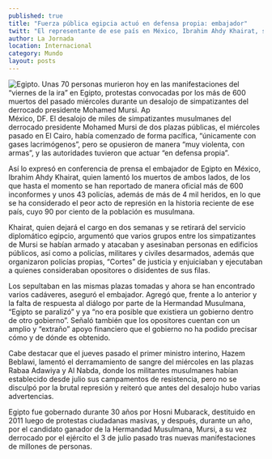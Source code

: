 ```yaml
---
published: true
title: "Fuerza pública egipcia actuó en defensa propia: embajador"
twitt: "El representante de ese país en México, Ibrahim Ahdy Khairat, sostiene que las acciones habían comenzado “únicamente con gas lacrimógeno”, pero simpatizantes de Mohamed Mursi atacaron y asesinaron a personas en edificios públicos, así como a policías, militares y civiles desarmados."
author: La Jornada
location: Internacional
category: Mundo
layout: posts
---
```


![Egipto. Unas 70 personas murieron hoy en las manifestaciones del “viernes de la ira” en Egipto, protestas convocadas por los más de 600 muertos del pasado miércoles durante un desalojo de simpatizantes del derrocado presidente Mohamed Mursi. Ap](http://i.imgur.com/l788MiFm.jpg)México, DF. El desalojo de miles de simpatizantes musulmanes del derrocado presidente Mohamed Mursi de dos plazas públicas, el miércoles pasado en El Cairo, había comenzado de forma pacífica, “únicamente con gases lacrimógenos”, pero se opusieron de manera “muy violenta, con armas”, y las autoridades tuvieron que actuar “en defensa propia”.

Así lo expresó en conferencia de prensa el embajador de Egipto en México, Ibrahim Ahdy Khairat, quien lamentó los muertos de ambos lados, de los que hasta el momento se han reportado de manera oficial más de 600 inconformes y unos 43 policías, además de más de 4 mil heridos, en lo que se ha considerado el peor acto de represión en la historia reciente de ese país, cuyo 90 por ciento de la población es musulmana.

Khairat, quien dejará el cargo en dos semanas y se retirará del servicio diplomático egipcio, argumentó que varios grupos entre los simpatizantes de Mursi se habían armado y atacaban y asesinaban personas en edificios públicos, así como a policías, militares y civiles desarmados, además que organizaron policías propias, “Cortes” de justicia y enjuiciaban y ejecutaban a quienes consideraban opositores o disidentes de sus filas.

Los sepultaban en las mismas plazas tomadas y ahora se han encontrado varios cadáveres, aseguró el embajador. Agregó que, frente a lo anterior y la falta de respuesta al diálogo por parte de la Hermandad Musulmana, “Egipto se paralizó” y ya “no era posible que existiera un gobierno dentro de otro gobierno”. Señaló también que los opositores cuentan con un amplio y “extraño” apoyo financiero que el gobierno no ha podido precisar cómo y de dónde es obtenido.

Cabe destacar que el jueves pasado el primer ministro interino, Hazem Beblawi, lamentó el derramamiento de sangre del miércoles en las plazas Rabaa Adawiya y Al Nabda, donde los militantes musulmanes habían establecido desde julio sus campamentos de resistencia, pero no se disculpó por la brutal represión y reiteró que antes del desalojo hubo varias advertencias.

Egipto fue gobernado durante 30 años por Hosni Mubarack, destituido en 2011 luego de protestas ciudadanas masivas, y después, durante un año, por el candidato ganador de la Hermandad Musulmana, Mursi, a su vez derrocado por el ejército el 3 de julio pasado tras nuevas manifestaciones de millones de personas.
